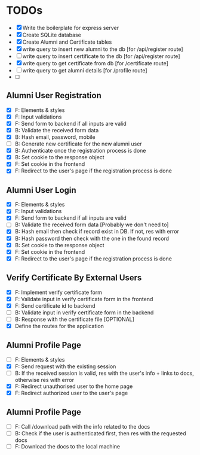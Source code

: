 # TODOs

- [x] Write the boilerplate for express server
- [x] Create SQLite database
- [x] Create Alumni and Certificate tables
- [x] write query to insert new alumni to the db [for /api/register route]
- [ ] write query to insert certificate to the db [for /api/register route]
- [x] write query to get certificate from db [for /certificate route]
- [ ] write query to get alumni details [for /profile route]
- [ ]

## Alumni User Registration

- [x] F: Elements & styles
- [x] F: Input validations
- [x] F: Send form to backend if all inputs are valid
- [x] B: Validate the received form data
- [x] B: Hash email, password, mobile
- [ ] B: Generate new certificate for the new alumni user
- [x] B: Authenticate once the registration process is done
- [x] B: Set cookie to the response object
- [x] F: Set cookie in the frontend
- [x] F: Redirect to the user's page if the registration process is done

## Alumni User Login

- [x] F: Elements & styles
- [x] F: Input validations
- [x] F: Send form to backend if all inputs are valid
- [ ] B: Validate the received form data [Probably we don't need to]
- [x] B: Hash email then check if record exist in DB. If not, res with error
- [x] B: Hash password then check with the one in the found record
- [x] B: Set cookie to the response object
- [x] F: Set cookie in the frontend
- [x] F: Redirect to the user's page if the registration process is done

## Verify Certificate By External Users

- [x] F: Implement verify certificate form
- [x] F: Validate input in verify certificate form in the frontend
- [x] F: Send certificate id to backend
- [ ] B: Validate input in verify certificate form in the backend
- [ ] B: Response with the certificate file [OPTIONAL]
- [x] Define the routes for the application

## Alumni Profile Page

- [ ] F: Elements & styles
- [x] F: Send request with the existing session
- [ ] B: If the received session is valid, res with the user's info + links to docs,
      otherwise res with error
- [x] F: Redirect unauthorised user to the home page
- [x] F: Redirect authorized user to the user's page

## Alumni Profile Page

- [ ] F: Call /download path with the info related to the docs
- [ ] B: Check if the user is authenticated first, then res with the requested docs
- [ ] F: Download the docs to the local machine
